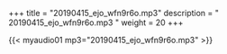 +++
title = "20190415_ejo_wfn9r6o.mp3"
description = " 20190415_ejo_wfn9r6o.mp3 "
weight = 20
+++

{{< myaudio01 mp3="20190415_ejo_wfn9r6o.mp3" >}}


